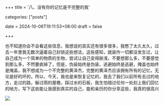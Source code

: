 +++
title = '八、没有你的记忆是不完整的我'

categories: ["posts\"]

date = 2024-10-06T19:11:53+08:00
draft = false



+++

也不知道你会不会看这些信息，我想说的其实还有很多很多，我憋了太久太久，过去一年里我无数次逼着自己封锁这些想法，这些感知，就装作一切都没发生过，让自己成为一个简单的物质的生物，尝试让自己变得肤浅，不要想那么多，不要感觉到那么多，不然要疯掉了，但是，伪装始终是伪装，逃避始终是逃避，掩盖也始终是掩盖，我不想成为一个不完整的黄泽杰，完整的黄泽杰应该拥有所有的记忆，无论是好的坏的，所以，今天，我也是来恢复记忆的，我去了我们以前所有去过的地方，走过的路，躲过雨的屋檐，踩过水的石板，我生怕错过任何一处刻上我们回忆的地方，写下这些能让我感到真实的自己，能和亲历的你分享这些，我真的很高兴

![](https://gitee.com/huangzejie/drawing-bed/raw/master/202410061922249.jpeg)
